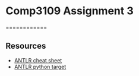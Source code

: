 # Comp3109 Assignment 3
============

## Resources
* [ANTLR cheat sheet](http://www.antlr.org/wiki/display/ANTLR3/ANTLR+Cheat+Sheet)
* [ANTLR python target](http://www.antlr.org/wiki/display/ANTLR3/Antlr3PythonTarget)